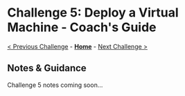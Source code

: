 # Challenge 5: Deploy a Virtual Machine - Coach's Guide

[< Previous Challenge](./Solution-04.md) - **[Home](./README.md)** - [Next Challenge >](./Solution-06.md)

## Notes & Guidance

Challenge 5 notes coming soon...
